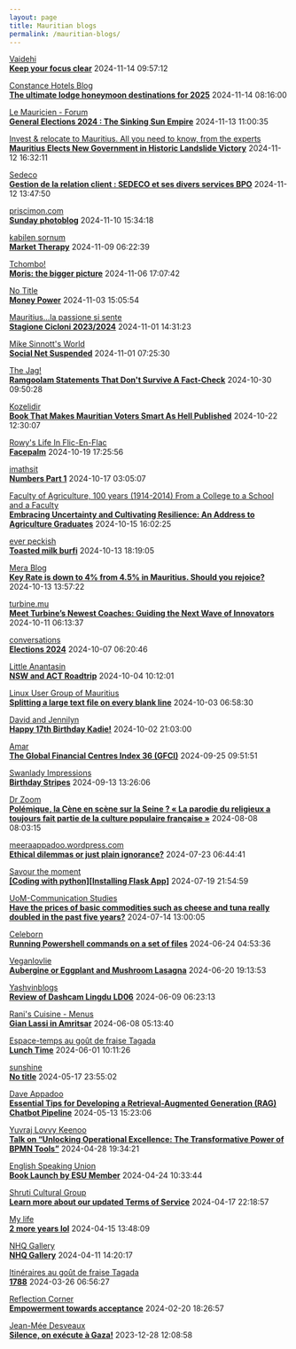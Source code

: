 ```yaml
---
layout: page
title: Mauritian blogs
permalink: /mauritian-blogs/
---
```


[Vaidehi](http://ghoorunneha.blogspot.com/)  
**[Keep your focus clear](http://ghoorunneha.blogspot.com/2024/11/keep-your-focus-clear.html)**  2024-11-14 09:57:12

[Constance Hotels Blog](https://blog.constancehotels.com)  
**[The ultimate lodge honeymoon destinations for 2025](https://blog.constancehotels.com/the-ultimate-lodge-honeymoon-destinations-for-2025/)**  2024-11-14 08:16:00

[Le Mauricien - Forum](https://www.lemauricien.com/category/opinions/forum/)  
**[General Elections 2024 : The Sinking Sun Empire](https://www.lemauricien.com/le-mauricien/general-elections-2024-the-sinking-sun-empire/656615/)**  2024-11-13 11:00:35

[Invest & relocate to Mauritius. All you need to know, from the experts](https://relocationmauritius.wordpress.com)  
**[Mauritius Elects New Government in Historic Landslide Victory](https://relocationmauritius.wordpress.com/2024/11/12/mauritius-elects-new-government-in-historic-landslide-victory/)**  2024-11-12 16:32:11

[Sedeco](https://sedecobtob.blogspot.com/)  
**[Gestion de la relation client : SEDECO et ses divers services BPO](https://sedecobtob.blogspot.com/2024/11/gestion-de-la-relation-client-sedeco-et.html)**  2024-11-12 13:47:50

[priscimon.com](https://priscimon.com/blog)  
**[Sunday photoblog](https://priscimon.com/blog/2024/11/10/sunday-photoblog/)**  2024-11-10 15:34:18

[kabilen sornum](https://kabilen.tumblr.com/)  
**[Market Therapy](https://kabilen.tumblr.com/post/766648893360553984)**  2024-11-09 06:22:39

[Tchombo!](https://tchombo.blogspot.com/)  
**[Moris: the bigger picture](https://tchombo.blogspot.com/2024/11/moris-bigger-picture.html)**  2024-11-06 17:07:42

[No Title](https://vintishgokool.blogspot.com/)  
**[Money Power](https://vintishgokool.blogspot.com/2024/11/money-power.html)**  2024-11-03 15:05:54

[Mauritius...la passione si sente](https://mauritiuslapassionesisente.blogspot.com/)  
**[Stagione Cicloni 2023/2024](https://mauritiuslapassionesisente.blogspot.com/2024/11/stagione-cicloni-20232024.html)**  2024-11-01 14:31:23

[Mike Sinnott's World](https://msinnott.net)  
**[Social Net Suspended](https://msinnott.net/2024/11/01/social-net-suspended/)**  2024-11-01 07:25:30

[The Jag!](https://morisk.blogspot.com/)  
**[Ramgoolam Statements That Don't Survive A Fact-Check](https://morisk.blogspot.com/2024/10/ramgoolam-statements-that-dont-survive.html)**  2024-10-30 09:50:28

[Kozelidir](http://kozelidir.blogspot.com/)  
**[Book That Makes Mauritian Voters Smart As Hell Published](http://kozelidir.blogspot.com/2024/10/book-that-makes-mauritian-voters-smart.html)**  2024-10-22 12:30:07

[Rowy's Life In Flic-En-Flac](https://flicenflac.blogspot.com/)  
**[Facepalm](https://flicenflac.blogspot.com/2024/10/facepalm.html)**  2024-10-19 17:25:56

[imathsit](https://imathsit.blogspot.com/)  
**[Numbers Part 1](https://imathsit.blogspot.com/2021/12/numbers-part-1.html)**  2024-10-17 03:05:07

[Faculty of Agriculture, 100 years (1914-2014)         From a College to a School and a Faculty](https://facultyagriculture.blogspot.com/)  
**[Embracing Uncertainty and Cultivating Resilience: An Address to Agriculture Graduates](https://facultyagriculture.blogspot.com/2024/10/embracing-uncertainty-and-cultivating.html)**  2024-10-15 16:02:25

[ever peckish](https://everpeckish.com)  
**[Toasted milk burfi](https://everpeckish.com/toasted-milk-burfi/?utm_source=rss&utm_medium=rss&utm_campaign=toasted-milk-burfi)**  2024-10-13 18:19:05

[Mera Blog](https://nayarweb.com/blog)  
**[Key Rate is down to 4% from 4.5% in Mauritius. Should you rejoice?](https://nayarweb.com/blog/2024/key-rate-is-down-to-4-from-4-5-in-mauritius-should-you-rejoice/)**  2024-10-13 13:57:22

[turbine.mu](https://turbine.mu)  
**[Meet Turbine’s Newest Coaches: Guiding the Next Wave of Innovators](https://turbine.mu/blog/2024/10/11/meet-turbines-newest-coaches-guiding-the-next-wave-of-innovators/)**  2024-10-11 06:13:37

[conversations](https://enconversation.wordpress.com)  
**[Elections 2024](https://enconversation.wordpress.com/2024/10/07/elections-2024/)**  2024-10-07 06:20:46

[Little Anantasin](https://littleanantasin.wordpress.com)  
**[NSW and ACT Roadtrip](https://littleanantasin.wordpress.com/2024/10/04/nsw-and-act-roadtrip/)**  2024-10-04 10:12:01

[Linux User Group of Mauritius](https://lugm.org)  
**[Splitting a large text file on every blank line](https://www.noulakaz.net/2024/10/03/splitting-a-large-text-file-on-every-blank-line/)**  2024-10-03 06:58:30

[David and Jennilyn](https://davidandjennilyn.com)  
**[Happy 17th Birthday Kadie!](https://davidandjennilyn.com/2024/10/02/happy-17th-birthday-kadie/)**  2024-10-02 21:03:00

[Amar](https://amarbheenick.blogspot.com/)  
**[The Global Financial Centres Index 36 (GFCI)](https://amarbheenick.blogspot.com/2024/09/the-global-financial-centres-index-36.html)**  2024-09-25 09:51:51

[Swanlady Impressions](https://swanlady-impressions.blogspot.com/)  
**[Birthday Stripes](https://swanlady-impressions.blogspot.com/2024/09/birthday-stripes.html)**  2024-09-13 13:26:06

[Dr Zoom](https://zoomdr.blogspot.com/)  
**[Polémique, la Cène en scène sur la Seine ? « La parodie du religieux a toujours fait partie de la culture populaire française »](https://zoomdr.blogspot.com/2024/08/polemique-la-cene-en-scene-sur-la-seine.html)**  2024-08-08 08:03:15

[meeraappadoo.wordpress.com](https://meeraappadoo.wordpress.com)  
**[Ethical dilemmas or just plain ignorance?](https://meeraappadoo.wordpress.com/2024/07/23/ethical-dilemmas-or-just-plain-ignorance/)**  2024-07-23 06:44:41

[Savour the moment](https://savourthemomentattechie.blogspot.com/)  
**[[Coding with python][Installing Flask App]](https://savourthemomentattechie.blogspot.com/2024/07/coding-with-pythoninstalling-flask-app.html)**  2024-07-19 21:54:59

[UoM-Communication Studies](https://comstudies.wordpress.com)  
**[Have the prices of basic commodities such as cheese and tuna really doubled in the past five years?](https://comstudies.wordpress.com/2024/07/14/have-the-prices-of-basic-commodities-such-as-cheese-and-tuna-really-doubled-in-the-past-five-years/)**  2024-07-14 13:00:05

[Celeborn](http://blog.atwin.org/)  
**[Running Powershell commands on a set of files](http://blog.atwin.org/2024/06/running-powershell-commands-on-set-of.html)**  2024-06-24 04:53:36

[Veganlovlie](https://veganlovlie.com)  
**[Aubergine or Eggplant and Mushroom Lasagna](https://veganlovlie.com/aubergine-and-mushroom-lasagna/)**  2024-06-20 19:13:53

[Yashvinblogs](https://yashvinblogs.com)  
**[Review of Dashcam Lingdu LD06](https://yashvinblogs.com/2024/06/09/dashcam-lingdu-ld06/)**  2024-06-09 06:23:13

[Rani's Cuisine - Menus](https://raniscuisine.com/blogs/news)  
**[Gian Lassi in Amritsar](https://raniscuisine.com/blogs/news/gian-lassi-in-amritsar)**  2024-06-08 05:13:40

[Espace-temps au goût de fraise Tagada](http://gadatagada.blogspot.com/)  
**[Lunch Time](http://gadatagada.blogspot.com/2024/06/lunch-time.html)**  2024-06-01 10:11:26

[sunshine](https://sooriamoorthy.blogspot.com/)  
**[No title](https://sooriamoorthy.blogspot.com/2024/05/apres-avoir-critique-le-capitalisme.html)**  2024-05-17 23:55:02

[Dave Appadoo](https://daveappadoo.com/)  
**[Essential Tips for Developing a Retrieval-Augmented Generation (RAG) Chatbot Pipeline](https://daveappadoo.com/things-to-look-out-for-when-building-a-retrieval-augmented-generation-rag-chatbot-pipeline/)**  2024-05-13 15:23:06

[Yuvraj Lovvy Keenoo](https://lovvy.wordpress.com)  
**[Talk on “Unlocking Operational Excellence: The Transformative Power of BPMN Tools”](https://lovvy.wordpress.com/2024/04/28/talk-on-unlocking-operational-excellence-the-transformative-power-of-bpmn-tools/)**  2024-04-28 19:34:21

[English Speaking Union](https://www.esumauritius.org)  
**[Book Launch by ESU Member](https://www.esumauritius.org/news/book-launch-by-esu-member/)**  2024-04-24 10:33:44

[Shruti Cultural Group](https://shruticulturalgroup.blogspot.com/)  
**[Learn more about our updated Terms of Service](https://shruticulturalgroup.blogspot.com/2024/04/learn-more-about-our-updated-terms-of.html)**  2024-04-17 22:18:57

[My life](https://myanonymouslife24.blogspot.com/)  
**[2 more years lol](https://myanonymouslife24.blogspot.com/2024/04/2-more-years-lol.html)**  2024-04-15 13:48:09

[NHQ Gallery](https://nhq12.blogspot.com/)  
**[NHQ Gallery](https://nhq12.blogspot.com/2012/12/nhq-2012.html)**  2024-04-11 14:20:17

[Itinéraires au goût de fraise Tagada](http://gadatagada-portfolio.blogspot.com/)  
**[1788](http://gadatagada-portfolio.blogspot.com/2024/03/1788.html)**  2024-03-26 06:56:27

[Reflection Corner](https://tachah.blogspot.com/)  
**[Empowerment towards acceptance](https://tachah.blogspot.com/2024/02/empowerment-towards-acceptance.html)**  2024-02-20 18:26:57

[Jean-Mée Desveaux](https://jeanmeedesveaux.blogspot.com/)  
**[Silence, on exécute à Gaza!](https://jeanmeedesveaux.blogspot.com/2023/12/silence-on-tue-gaza.html)**  2023-12-28 12:08:58

<div style="height:0;width:0;overflow:hidden;"></div>